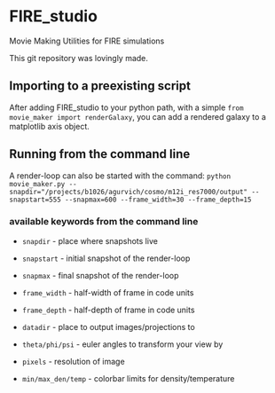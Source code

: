 # FIRE_studio
Movie Making Utilities for FIRE simulations

This git repository was lovingly made.

## Importing to a preexisting script
After adding FIRE_studio to your python path, with a simple 
`from movie_maker import renderGalaxy`,
you can add a rendered galaxy to a matplotlib axis object. 

## Running from the command line
A render-loop can also be started with the command:
`python movie_maker.py --snapdir="/projects/b1026/agurvich/cosmo/m12i_res7000/output" --snapstart=555 --snapmax=600 --frame_width=30 --frame_depth=15`


### available keywords from the command line
* `snapdir` - place where snapshots live
* `snapstart` - initial snapshot of the render-loop
* `snapmax` - final snapshot of the render-loop
* `frame_width` - half-width of frame in code units
* `frame_depth` - half-depth of frame in code units
* `datadir` - place to output images/projections to

* `theta/phi/psi` - euler angles to transform your view by
* `pixels` - resolution of image
* `min/max_den/temp` - colorbar limits for density/temperature
